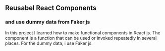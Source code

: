 ## Reusabel React Components
### and use dummy data from Faker js
In this project I learned how to make functional components in React js. The component is a function that can be used or invoked repeatedly in several places. For the dummy data, i use Faker js.
